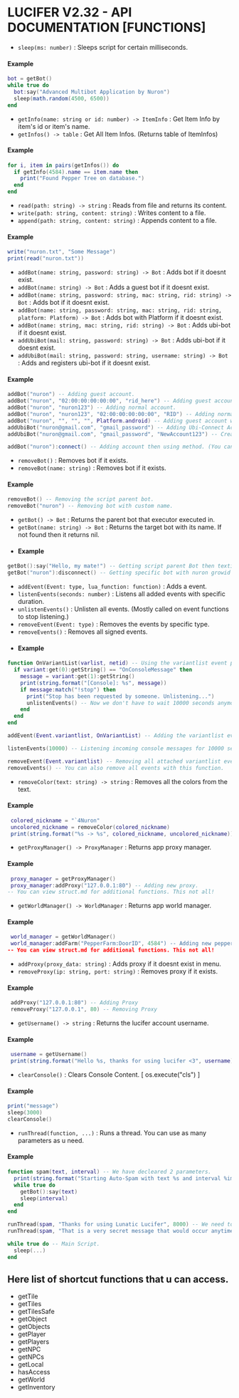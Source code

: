 # LUCIFER V2.32 - API DOCUMENTATION [FUNCTIONS]

* `sleep(ms: number)` : Sleeps script for certain milliseconds.
#### Example
```lua
bot = getBot()
while true do
  bot:say("Advanced Multibot Application by Nuron")
  sleep(math.random(4500, 6500))
end
```

* `getInfo(name: string or id: number) -> ItemInfo` : Get Item Info by item's id or item's name.
* `getInfos() -> table` : Get All Item Infos. (Returns table of ItemInfos)
#### Example
```lua
for i, item in pairs(getInfos()) do
  if getInfo(4584).name == item.name then
    print("Found Pepper Tree on database.")
  end
end
```

* `read(path: string) -> string` : Reads from file and returns its content.
* `write(path: string, content: string)` : Writes content to a file.
* `append(path: string, content: string)` : Appends content to a file.
#### Example
```lua
write("nuron.txt", "Some Message")
print(read("nuron.txt"))
```

* `addBot(name: string, password: string) -> Bot` :  Adds bot if it doesnt exist.
* `addBot(name: string) -> Bot` :  Adds a guest bot if it doesnt exist.
* `addBot(name: string, password: string, mac: string, rid: string) -> Bot` :  Adds bot if it doesnt exist.
* `addBot(name: string, password: string, mac: string, rid: string, platform: Platform) -> Bot` :  Adds bot with Platform if it doesnt exist.
* `addBot(name: string, mac: string, rid: string) -> Bot` :  Adds ubi-bot if it doesnt exist.
* `addUbiBot(mail: string, password: string) -> Bot` :  Adds ubi-bot if it doesnt exist.
* `addUbiBot(mail: string, password: string, username: string) -> Bot` :  Adds and registers ubi-bot if it doesnt exist.
#### Example
```lua
addBot("nuron") -- Adding guest account.
addBot("nuron", "02:00:00:00:00:00", "rid_here") -- Adding guest account with device information.
addBot("nuron", "nuron123") -- Adding normal account.
addBot("nuron", "nuron123", "02:00:00:00:00:00", "RID") -- Adding normal account with device information.
addBot("nuron", "", "", "", Platform.android) -- Adding guest account with platform information.
addUbiBot("nuron@gmail.com", "gmail_password") -- Adding Ubi-Connect Account.
addUbiBot("nuron@gmail.com", "gmail_password", "NewAccount123") -- Creating New Ubi-Connect Account.

addBot("nuron"):connect() -- Adding account then using method. (You can use functions because addBot returns the bot instance.)
```

* `removeBot()` : Removes bot if it exists.
* `removeBot(name: string)` : Removes bot if it exists.
#### Example
```lua
removeBot() -- Removing the script parent bot.
removeBot("nuron") -- Removing bot with custom name.
```

* `getBot() -> Bot` : Returns the parent bot that executor executed in.
* `getBot(name: string) -> Bot` : Returns the target bot with its name. If not found then it returns nil.
* #### Example
```lua
getBot():say("Hello, my mate!") -- Getting script parent Bot then texting.
getBot("nuron"):disconnect() -- Getting specific bot with nuron growid and disconnecting it.
```

* `addEvent(Event: type, lua_function: function)` : Adds a event.
* `listenEvents(seconds: number)` :  Listens all added events with specific duration.
* `unlistenEvents()` :  Unlisten all events. (Mostly called on event functions to stop listening.)
* `removeEvent(Event: type)` : Removes the events by specific type.
* `removeEvents()` : Removes all signed events.
* #### Example
```lua
function OnVariantList(varlist, netid) -- Using the variantlist event parameters. You can view them from enums.md
  if variant:get(0):getString() == "OnConsoleMessage" then
    message = variant:get(1):getString()
    print(string.format("[Console]: %s", message))
    if message:match("!stop") then
      print("Stop has been requested by someone. Unlistening...")
      unlistenEvents() -- Now we don't have to wait 10000 seconds anymore. Since we have been unlistened.
    end
  end
end

addEvent(Event.variantlist, OnVariantList) -- Adding the variantlist event to the Event Manager.

listenEvents(10000) -- Listening incoming console messages for 10000 seconds.

removeEvent(Event.variantlist) -- Removing all attached variantlist events for cleanup.
removeEvents() -- You can also remove all events with this function.
```

* `removeColor(text: string) -> string` : Removes all the colors from the text.
#### Example
```lua
 colored_nickname = "`4Nuron"
 uncolored_nickname = removeColor(colored_nickname)
 print(string.format("%s -> %s", colored_nickname, uncolored_nickname))
```

* `getProxyManager() -> ProxyManager` : Returns app proxy manager.
#### Example
```lua
 proxy_manager = getProxyManager()
 proxy_manager:addProxy("127.0.0.1:80") -- Adding new proxy.
-- You can view struct.md for additional functions. This not all!
```

* `getWorldManager() -> WorldManager` : Returns app world manager.
#### Example
```lua
 world_manager = getWorldManager()
 world_manager:addFarm("PepperFarm:DoorID", 4584") -- Adding new pepper farm.
-- You can view struct.md for additional functions. This not all!
```

* `addProxy(proxy_data: string)` : Adds proxy if it doesnt exist in menu.
* `removeProxy(ip: string, port: string)` : Removes proxy if it exists.
#### Example
```lua
 addProxy("127.0.0.1:80") -- Adding Proxy
 removeProxy("127.0.0.1", 80) -- Removing Proxy
```

* `getUsername() -> string` : Returns the lucifer account username.
#### Example
```lua
 username = getUsername()
 print(string.format("Hello %s, thanks for using lucifer <3", username))
```

* `clearConsole()` : Clears Console Content. [ os.execute("cls") ]
#### Example
```lua
print("message")
sleep(3000)
clearConsole()
```

* `runThread(function, ...)` :  Runs a thread. You can use as many parameters as u need.
#### Example
```lua
function spam(text, interval) -- We have decleared 2 parameters.
  print(string.format("Starting Auto-Spam with text %s and interval %ims.", text, interval))
  while true do
    getBot():say(text)
    sleep(interval)
  end
end

runThread(spam, "Thanks for using Lunatic Lucifer", 8000) -- We need to add 2 additional parameters rather than function because function takes 2 parameters.
runThread(spam, "That is a very secret message that would occur anytime", math.random(1, 1000000))

while true do -- Main Script.
  sleep(...)
end
```

## Here list of shortcut functions that u can access.
* getTile
* getTiles
* getTilesSafe
* getObject
* getObjects
* getPlayer
* getPlayers
* getNPC
* getNPCs
* getLocal
* hasAccess
* getWorld
* getInventory
